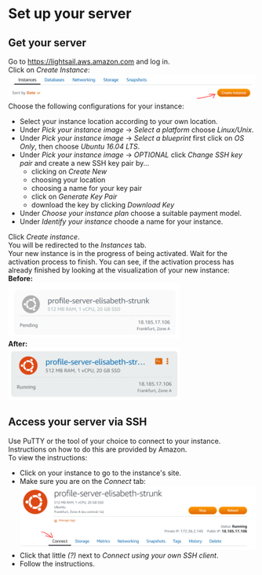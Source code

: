 # Set up your server

## Get your server
Go to https://lightsail.aws.amazon.com and log in.<br>
Click on *Create Instance*:<br>
<kbd><img src="readme_images/create-instance.PNG" width=550></kbd>
<br>Choose the following configurations for your instance:

* Select your instance location according to your own location.
* Under *Pick your instance image* -> *Select a platform* choose *Linux/Unix*.
* Under *Pick your instance image* -> *Select a blueprint* first click on *OS Only*, then choose *Ubuntu 16.04 LTS*.
* Under *Pick your instance image* -> *OPTIONAL* click *Change SSH key pair* and create a new SSH key pair by...
    * clicking on *Create New*
    * choosing your location
    * choosing a name for your key pair
    * click on *Generate Key Pair*
    * download the key by clicking *Download Key*
* Under *Choose your instance plan* choose a suitable payment model.
* Under *Identify your instance* choode a name for your instance.

Click *Create instance*.<br>
You will be redirected to the *Instances* tab.<br>
Your new instance is in the progress of being activated. Wait for the activation process to finish. You can see, if the activation process has already finished by looking at the visualization of your new instance:<br>
**Before:**<br>
<kbd><img src="readme_images/instance-activation-pending.PNG" width=350></kbd>
<br>**After:**<br>
<kbd><img src="readme_images/instance-running.PNG" width=350></kbd>
<br>

## Access your server via SSH
Use PuTTY or the tool of your choice to connect to your instance. Instructions on how to do this are provided by Amazon.<br>
To view the instructions:

* Click on your instance to go to the instance's site.
* Make sure you are on the *Connect* tab:<br>
<kbd><img src="readme_images/instance-site-connect.PNG" width=550></kbd>
* Click that little *(?)* next to *Connect using your own SSH client*.
* Follow the instructions.
<br>